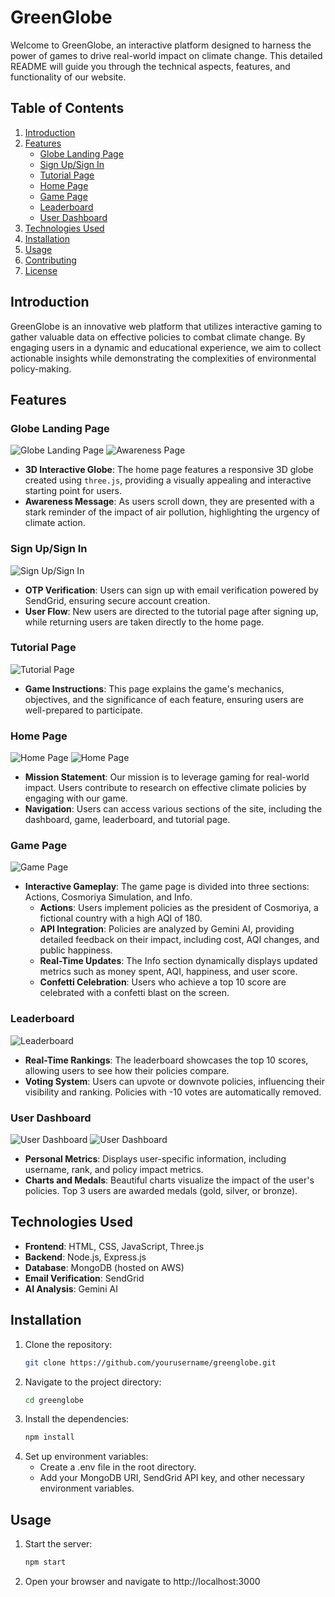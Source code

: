 # GreenGlobe

Welcome to GreenGlobe, an interactive platform designed to harness the power of games to drive real-world impact on climate change. This detailed README will guide you through the technical aspects, features, and functionality of our website.

## Table of Contents

1. [Introduction](#introduction)
2. [Features](#features)
   - [Globe Landing Page](#globe-landing-page)
   - [Sign Up/Sign In](#sign-upsign-in)
   - [Tutorial Page](#tutorial-page)
   - [Home Page](#home-page)
   - [Game Page](#game-page)
   - [Leaderboard](#leaderboard)
   - [User Dashboard](#user-dashboard)
3. [Technologies Used](#technologies-used)
4. [Installation](#installation)
5. [Usage](#usage)
6. [Contributing](#contributing)
7. [License](#license)

## Introduction

GreenGlobe is an innovative web platform that utilizes interactive gaming to gather valuable data on effective policies to combat climate change. By engaging users in a dynamic and educational experience, we aim to collect actionable insights while demonstrating the complexities of environmental policy-making.

## Features

### Globe Landing Page

![Globe Landing Page](Images/1.png)
![Awareness Page](Images/1-2.png)

- **3D Interactive Globe**: The home page features a responsive 3D globe created using `three.js`, providing a visually appealing and interactive starting point for users.
- **Awareness Message**: As users scroll down, they are presented with a stark reminder of the impact of air pollution, highlighting the urgency of climate action.

### Sign Up/Sign In

![Sign Up/Sign In](Images/2.png)

- **OTP Verification**: Users can sign up with email verification powered by SendGrid, ensuring secure account creation.
- **User Flow**: New users are directed to the tutorial page after signing up, while returning users are taken directly to the home page.

### Tutorial Page

![Tutorial Page](Images/3.png)

- **Game Instructions**: This page explains the game's mechanics, objectives, and the significance of each feature, ensuring users are well-prepared to participate.

### Home Page

![Home Page](Images/4.png)
![Home Page](Images/4-2.png)

- **Mission Statement**: Our mission is to leverage gaming for real-world impact. Users contribute to research on effective climate policies by engaging with our game.
- **Navigation**: Users can access various sections of the site, including the dashboard, game, leaderboard, and tutorial page.

### Game Page

![Game Page](Images/5.png)

- **Interactive Gameplay**: The game page is divided into three sections: Actions, Cosmoriya Simulation, and Info.
  - **Actions**: Users implement policies as the president of Cosmoriya, a fictional country with a high AQI of 180.
  - **API Integration**: Policies are analyzed by Gemini AI, providing detailed feedback on their impact, including cost, AQI changes, and public happiness.
  - **Real-Time Updates**: The Info section dynamically displays updated metrics such as money spent, AQI, happiness, and user score.
  - **Confetti Celebration**: Users who achieve a top 10 score are celebrated with a confetti blast on the screen.

### Leaderboard

![Leaderboard](Images/6.png)

- **Real-Time Rankings**: The leaderboard showcases the top 10 scores, allowing users to see how their policies compare.
- **Voting System**: Users can upvote or downvote policies, influencing their visibility and ranking. Policies with -10 votes are automatically removed.

### User Dashboard

![User Dashboard](Images/7.png)
![User Dashboard](Images/7-2.png)

- **Personal Metrics**: Displays user-specific information, including username, rank, and policy impact metrics.
- **Charts and Medals**: Beautiful charts visualize the impact of the user's policies. Top 3 users are awarded medals (gold, silver, or bronze).

## Technologies Used

- **Frontend**: HTML, CSS, JavaScript, Three.js
- **Backend**: Node.js, Express.js
- **Database**: MongoDB (hosted on AWS)
- **Email Verification**: SendGrid
- **AI Analysis**: Gemini AI

## Installation

1. Clone the repository:
   ```bash
   git clone https://github.com/yourusername/greenglobe.git

2. Navigate to the project directory:
   ```bash
   cd greenglobe

3. Install the dependencies:
   ```bash
   npm install

4. Set up environment variables:
   - Create a .env file in the root directory.
   - Add your MongoDB URI, SendGrid API key, and other necessary environment variables.
  
## Usage

1. Start the server:
   ```bash
   npm start

2. Open your browser and navigate to http://localhost:3000
